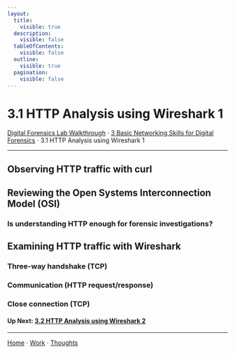 ```yaml
---
layout:
  title:
    visible: true
  description:
    visible: false
  tableOfContents:
    visible: false
  outline:
    visible: true
  pagination:
    visible: false
---
```


# 3.1 HTTP Analysis using Wireshark 1

[Digital Forensics Lab Walkthrough](../) ⋅ [3 Basic Networking Skills for Digital Forensics](./) ⋅ 3.1 HTTP Analysis using Wireshark 1

***

## Observing HTTP traffic with curl

## Reviewing the Open Systems Interconnection Model (OSI)

### Is understanding HTTP enough for forensic investigations?

## Examining HTTP traffic with Wireshark

### Three-way handshake (TCP) 

### Communication (HTTP request/response)

### Close connection (TCP) 

#### Up Next: [3.2 HTTP Analysis using Wireshark 2](3.2-http-analysis-using-wireshark-2.md)

***

[Home](https://app.gitbook.com/o/0kO27okC5uVB9ALX3rho/s/036xtfEIzcEdGegONXWM/) ⋅ [Work](https://app.gitbook.com/o/0kO27okC5uVB9ALX3rho/s/WaFS755Q4sf02CxLcghQ/) ⋅ [Thoughts](https://app.gitbook.com/o/0kO27okC5uVB9ALX3rho/s/s4QQPMntQ25hmJToKSOu/)

